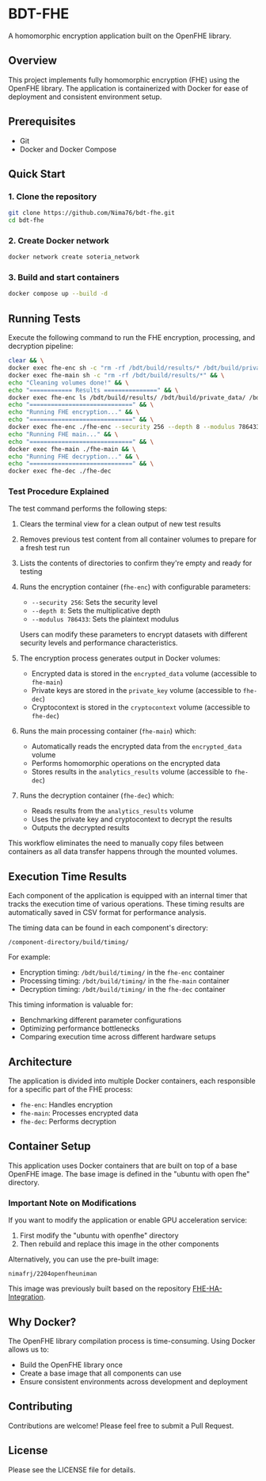 # BDT-FHE

A homomorphic encryption application built on the OpenFHE library.

## Overview

This project implements fully homomorphic encryption (FHE) using the OpenFHE library. The application is containerized with Docker for ease of deployment and consistent environment setup.

## Prerequisites

- Git
- Docker and Docker Compose


## Quick Start

### 1. Clone the repository

```bash
git clone https://github.com/Nima76/bdt-fhe.git
cd bdt-fhe
```

### 2. Create Docker network

```bash
docker network create soteria_network
```

### 3. Build and start containers

```bash
docker compose up --build -d
```

## Running Tests

Execute the following command to run the FHE encryption, processing, and decryption pipeline:

```bash
clear && \
docker exec fhe-enc sh -c "rm -rf /bdt/build/results/* /bdt/build/private_data/* /bdt/build/cryptocontext/*" && \
docker exec fhe-main sh -c "rm -rf /bdt/build/results/*" && \
echo "Cleaning volumes done!" && \
echo "============ Results ===============" && \
docker exec fhe-enc ls /bdt/build/results/ /bdt/build/private_data/ /bdt/build/cryptocontext/ && \
echo "=============================" && \
echo "Running FHE encryption..." && \
echo "=============================" && \
docker exec fhe-enc ./fhe-enc --security 256 --depth 8 --modulus 786433 && \
echo "Running FHE main..." && \
echo "=============================" && \
docker exec fhe-main ./fhe-main && \
echo "Running FHE decryption..." && \
echo "=============================" && \
docker exec fhe-dec ./fhe-dec
```

### Test Procedure Explained

The test command performs the following steps:

1. Clears the terminal view for a clean output of new test results
2. Removes previous test content from all container volumes to prepare for a fresh test run
3. Lists the contents of directories to confirm they're empty and ready for testing
4. Runs the encryption container (`fhe-enc`) with configurable parameters:
   - `--security 256`: Sets the security level
   - `--depth 8`: Sets the multiplicative depth
   - `--modulus 786433`: Sets the plaintext modulus

   Users can modify these parameters to encrypt datasets with different security levels and performance characteristics.

5. The encryption process generates output in Docker volumes:
   - Encrypted data is stored in the `encrypted_data` volume (accessible to `fhe-main`)
   - Private keys are stored in the `private_key` volume (accessible to `fhe-dec`)
   - Cryptocontext is stored in the `cryptocontext` volume (accessible to `fhe-dec`)

6. Runs the main processing container (`fhe-main`) which:
   - Automatically reads the encrypted data from the `encrypted_data` volume
   - Performs homomorphic operations on the encrypted data
   - Stores results in the `analytics_results` volume (accessible to `fhe-dec`)

7. Runs the decryption container (`fhe-dec`) which:
   - Reads results from the `analytics_results` volume
   - Uses the private key and cryptocontext to decrypt the results
   - Outputs the decrypted results

This workflow eliminates the need to manually copy files between containers as all data transfer happens through the mounted volumes.

## Execution Time Results

Each component of the application is equipped with an internal timer that tracks the execution time of various operations. These timing results are automatically saved in CSV format for performance analysis.

The timing data can be found in each component's directory:
```
/component-directory/build/timing/
```

For example:
- Encryption timing: `/bdt/build/timing/` in the `fhe-enc` container
- Processing timing: `/bdt/build/timing/` in the `fhe-main` container
- Decryption timing: `/bdt/build/timing/` in the `fhe-dec` container

This timing information is valuable for:
- Benchmarking different parameter configurations
- Optimizing performance bottlenecks
- Comparing execution time across different hardware setups

## Architecture

The application is divided into multiple Docker containers, each responsible for a specific part of the FHE process:

- `fhe-enc`: Handles encryption
- `fhe-main`: Processes encrypted data
- `fhe-dec`: Performs decryption

## Container Setup

This application uses Docker containers that are built on top of a base OpenFHE image. The base image is defined in the "ubuntu with open fhe" directory.

### Important Note on Modifications

If you want to modify the application or enable GPU acceleration service:

1. First modify the "ubuntu with openfhe" directory
2. Then rebuild and replace this image in the other components

Alternatively, you can use the pre-built image:
```
nimafrj/2204openfheuniman
```

This image was previously built based on the repository [FHE-HA-Integration](https://github.com/JPBultel/FHE-HA-Integration).

## Why Docker?

The OpenFHE library compilation process is time-consuming. Using Docker allows us to:
- Build the OpenFHE library once
- Create a base image that all components can use
- Ensure consistent environments across development and deployment

## Contributing

Contributions are welcome! Please feel free to submit a Pull Request.

## License

Please see the LICENSE file for details.
